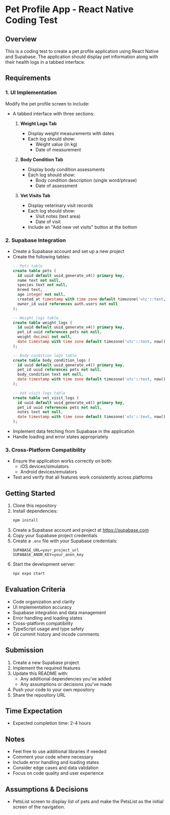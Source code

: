 # Pet Profile App - React Native Coding Test

## Overview
This is a coding test to create a pet profile application using React Native and Supabase. The application should display pet information along with their health logs in a tabbed interface.

## Requirements

### 1. UI Implementation
Modify the pet profile screen to include:
- A tabbed interface with three sections:
  1. **Weight Logs Tab**
     - Display weight measurements with dates
     - Each log should show:
       - Weight value (in kg)
       - Date of measurement
  
  2. **Body Condition Tab**
     - Display body condition assessments
     - Each log should show:
       - Body condition description (single word/phrase)
       - Date of assessment
  
  3. **Vet Visits Tab**
     - Display veterinary visit records
     - Each log should show:
       - Visit notes (text area)
       - Date of visit
     - Include an "Add new vet visits" button at the bottom

### 2. Supabase Integration
- Create a Supabase account and set up a new project
- Create the following tables:
  ```sql
  -- Pets table
  create table pets (
    id uuid default uuid_generate_v4() primary key,
    name text not null,
    species text not null,
    breed text,
    age integer not null,
    created_at timestamp with time zone default timezone('utc'::text, now()) not null,
    owner_id uuid references auth.users not null
  );

  -- Weight logs table
  create table weight_logs (
    id uuid default uuid_generate_v4() primary key,
    pet_id uuid references pets not null,
    weight decimal not null,
    date timestamp with time zone default timezone('utc'::text, now()) not null
  );

  -- Body condition logs table
  create table body_condition_logs (
    id uuid default uuid_generate_v4() primary key,
    pet_id uuid references pets not null,
    body_condition text not null,
    date timestamp with time zone default timezone('utc'::text, now()) not null
  );

  -- Vet visit logs table
  create table vet_visit_logs (
    id uuid default uuid_generate_v4() primary key,
    pet_id uuid references pets not null,
    notes text not null,
    date timestamp with time zone default timezone('utc'::text, now()) not null
  );
  ```
- Implement data fetching from Supabase in the application
- Handle loading and error states appropriately

### 3. Cross-Platform Compatibility
- Ensure the application works correctly on both:
  - iOS devices/simulators
  - Android devices/emulators
- Test and verify that all features work consistently across platforms

## Getting Started

1. Clone this repository
2. Install dependencies:
   ```bash
   npm install
   ```
3. Create a Supabase account and project at https://supabase.com
4. Copy your Supabase project credentials
5. Create a `.env` file with your Supabase credentials:
   ```
   SUPABASE_URL=your_project_url
   SUPABASE_ANON_KEY=your_anon_key
   ```
6. Start the development server:
   ```bash
   npx expo start
   ```

## Evaluation Criteria
- Code organization and clarity
- UI implementation accuracy
- Supabase integration and data management
- Error handling and loading states
- Cross-platform compatibility
- TypeScript usage and type safety
- Git commit history and incode comments

## Submission
1. Create a new Supabase project
2. Implement the required features
3. Update this README with:
   - Any additional dependencies you've added
   - Any assumptions or decisions you've made
4. Push your code to your own repository
5. Share the repository URL

## Time Expectation
- Expected completion time: 2-4 hours

## Notes
- Feel free to use additional libraries if needed
- Comment your code where necessary
- Include error handling and loading states
- Consider edge cases and data validation
- Focus on code quality and user experience 

## Assumptions & Decisions
  - PetsList screen to display list of pets and make the PetsList as the initial screen of the navigation.